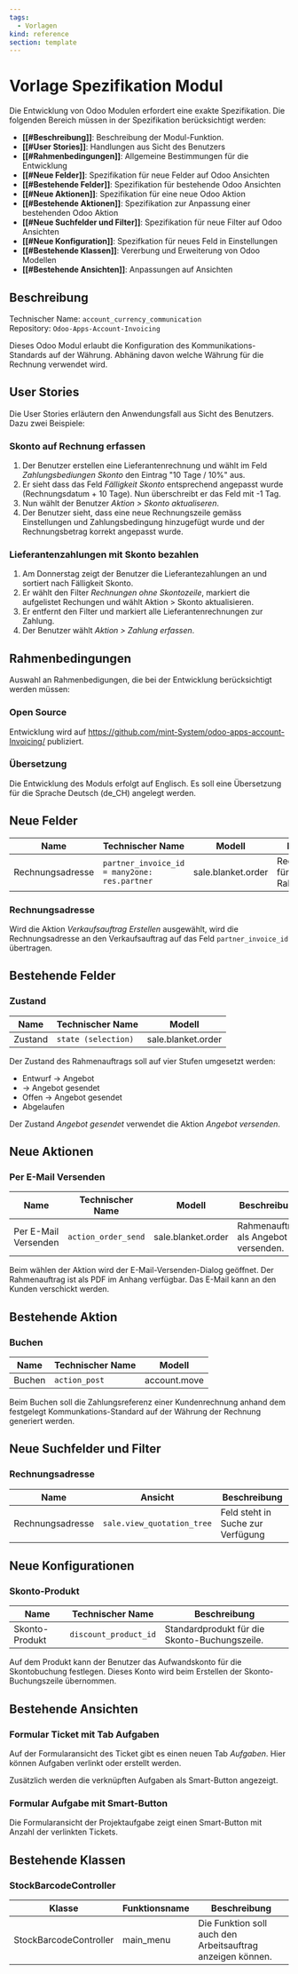 ```yaml
---
tags:
  - Vorlagen
kind: reference
section: template
---
```


# Vorlage Spezifikation Modul

Die Entwicklung von Odoo Modulen erfordert eine exakte Spezifikation. Die folgenden Bereich müssen in der Spezifikation berücksichtigt werden:

- **[[#Beschreibung]]**: Beschreibung der Modul-Funktion.
- **[[#User Stories]]**: Handlungen aus Sicht des Benutzers
- **[[#Rahmenbedingungen]]**: Allgemeine Bestimmungen für die Entwicklung
- **[[#Neue Felder]]**: Spezifikation für neue Felder auf Odoo Ansichten
- **[[#Bestehende Felder]]**: Spezifikation für bestehende Odoo Ansichten
- **[[#Neue Aktionen]]**: Spezifikation für eine neue Odoo Aktion
- **[[#Bestehende Aktionen]]**: Spezifikation zur Anpassung einer bestehenden Odoo Aktion
- **[[#Neue Suchfelder und Filter]]**: Spezifikation für neue Filter auf Odoo Ansichten
- **[[#Neue Konfiguration]]**: Spezifkation für neues Feld in Einstellungen
- **[[#Bestehende Klassen]]**: Vererbung und Erweiterung von Odoo Modellen
- **[[#Bestehende Ansichten]]**: Anpassungen auf Ansichten

## Beschreibung

Technischer Name: `account_currency_communication`\
Repository: `Odoo-Apps-Account-Invoicing`

Dieses Odoo Modul erlaubt die Konfiguration des Kommunikations-Standards auf der Währung. Abhäning davon welche Währung für die Rechnung verwendet wird.

## User Stories

Die User Stories erläutern den Anwendungsfall aus Sicht des Benutzers. Dazu zwei Beispiele:

### Skonto auf Rechnung erfassen

1. Der Benutzer erstellen eine Lieferantenrechnung und wählt im Feld _Zahlungsbediungen Skonto_ den Eintrag "10 Tage / 10%" aus.
2. Er sieht dass das Feld _Fälligkeit Skonto_ entsprechend angepasst wurde (Rechnungsdatum + 10 Tage). Nun überschreibt er das Feld mit -1 Tag.
3. Nun wählt der Benutzer _Aktion > Skonto aktualiseren_.
4. Der Benutzer sieht, dass eine neue Rechnungszeile gemäss Einstellungen und Zahlungsbedingung hinzugefügt wurde und der Rechnungsbetrag korrekt angepasst wurde.

### Lieferantenzahlungen mit Skonto bezahlen

1. Am Donnerstag zeigt der Benutzer die Lieferantezahlungen an und sortiert nach Fälligkeit Skonto.
2. Er wählt den Filter _Rechnungen ohne Skontozeile_, markiert die aufgelistet Rechungen und wählt Aktion > Skonto aktualisieren.
3. Er entfernt den Filter und markiert alle Lieferantenrechnungen zur Zahlung.
4. Der Benutzer wählt _Aktion > Zahlung erfassen_.

## Rahmenbedingungen

Auswahl an Rahmenbedigungen, die bei der Entwicklung berücksichtigt werden müssen:

### Open Source

Entwicklung wird auf <https://github.com/mint-System/odoo-apps-account-Invoicing/> publiziert.

### Übersetzung

Die Entwicklung des Moduls erfolgt auf Englisch. Es soll eine Übersetzung für die Sprache Deutsch (de_CH) angelegt werden.

## Neue Felder

| Name             | Technischer Name                             | Modell             | Beschreibung                        |
| ---------------- | -------------------------------------------- | ------------------ | ----------------------------------- |
| Rechnungsadresse | `partner_invoice_id = many2one: res.partner` | sale.blanket.order | Rechnungsadresse für Rahmenaufträge |

### Rechnungsadresse

Wird die Aktion _Verkaufsauftrag Erstellen_ ausgewählt, wird die Rechnungsadresse an den Verkaufsauftrag auf das Feld `partner_invoice_id` übertragen.

## Bestehende Felder

### Zustand

| Name    | Technischer Name    | Modell             |
| ------- | ------------------- | ------------------ |
| Zustand | `state (selection)` | sale.blanket.order |

Der Zustand des Rahmenauftrags soll auf vier Stufen umgesetzt werden:

- Entwurf -> Angebot
- -> Angebot gesendet
- Offen -> Angebot gesendet
- Abgelaufen

Der Zustand _Angebot gesendet_ verwendet die Aktion _Angebot versenden_.

## Neue Aktionen

### Per E-Mail Versenden

| Name                 | Technischer Name    | Modell             | Beschreibung                         |
| -------------------- | ------------------- | ------------------ | ------------------------------------ |
| Per E-Mail Versenden | `action_order_send` | sale.blanket.order | Rahmenauftrag als Angebot versenden. |

Beim wählen der Aktion wird der E-Mail-Versenden-Dialog geöffnet. Der Rahmenauftrag ist als PDF im Anhang verfügbar. Das E-Mail kann an den Kunden verschickt werden.

## Bestehende Aktion

### Buchen

| Name   | Technischer Name | Modell       |
| ------ | ---------------- | ------------ |
| Buchen | `action_post`    | account.move |

Beim Buchen soll die Zahlungsreferenz einer Kundenrechnung anhand dem festgelegt Kommunkations-Standard auf der Währung der Rechnung generiert werden.

## Neue Suchfelder und Filter

### Rechnungsadresse

| Name             | Ansicht                    | Beschreibung                      |
| ---------------- | -------------------------- | --------------------------------- |
| Rechnungsadresse | `sale.view_quotation_tree` | Feld steht in Suche zur Verfügung |

## Neue Konfigurationen

### Skonto-Produkt

| Name           | Technischer Name      | Beschreibung                                  |
| -------------- | --------------------- | --------------------------------------------- |
| Skonto-Produkt | `discount_product_id` | Standardprodukt für die Skonto-Buchungszeile. |

Auf dem Produkt kann der Benutzer das Aufwandskonto für die Skontobuchung festlegen. Dieses Konto wird beim Erstellen der Skonto-Buchungszeile übernommen.

## Bestehende Ansichten

### Formular Ticket mit Tab Aufgaben

Auf der Formularansicht des Ticket gibt es einen neuen Tab _Aufgaben_. Hier können Aufgaben verlinkt oder erstellt werden.

Zusätzlich werden die verknüpften Aufgaben als Smart-Button angezeigt.

### Formular Aufgabe mit Smart-Button

Die Formularansicht der Projektaufgabe zeigt einen Smart-Button mit Anzahl der verlinkten Tickets.

## Bestehende Klassen

### StockBarcodeController

| Klasse                 | Funktionsname | Beschreibung                                               |
| ---------------------- | ------------- | ---------------------------------------------------------- |
| StockBarcodeController | main_menu     | Die Funktion soll auch den Arbeitsauftrag anzeigen können. |
